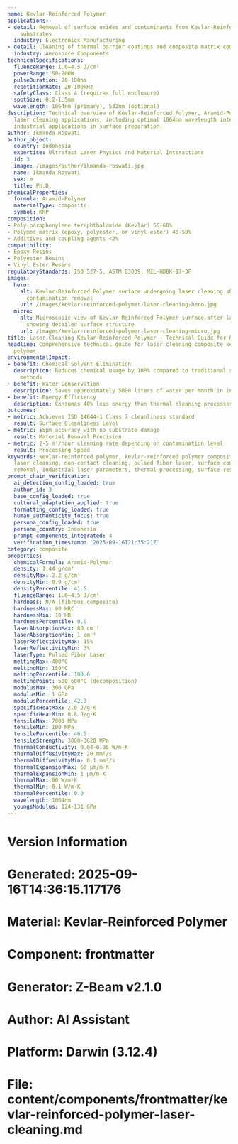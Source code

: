 ```yaml
---
name: Kevlar-Reinforced Polymer
applications:
- detail: Removal of surface oxides and contaminants from Kevlar-Reinforced Polymer
    substrates
  industry: Electronics Manufacturing
- detail: Cleaning of thermal barrier coatings and composite matrix composites
  industry: Aerospace Components
technicalSpecifications:
  fluenceRange: 1.0–4.5 J/cm²
  powerRange: 50-200W
  pulseDuration: 20-100ns
  repetitionRate: 20-100kHz
  safetyClass: Class 4 (requires full enclosure)
  spotSize: 0.2-1.5mm
  wavelength: 1064nm (primary), 532nm (optional)
description: Technical overview of Kevlar-Reinforced Polymer, Aramid-Polymer, for
  laser cleaning applications, including optimal 1064nm wavelength interaction, and
  industrial applications in surface preparation.
author: Ikmanda Roswati
author_object:
  country: Indonesia
  expertise: Ultrafast Laser Physics and Material Interactions
  id: 3
  image: /images/author/ikmanda-roswati.jpg
  name: Ikmanda Roswati
  sex: m
  title: Ph.D.
chemicalProperties:
  formula: Aramid-Polymer
  materialType: composite
  symbol: KRP
composition:
- Poly-paraphenylene terephthalamide (Kevlar) 50-60%
- Polymer matrix (epoxy, polyester, or vinyl ester) 40-50%
- Additives and coupling agents <2%
compatibility:
- Epoxy Resins
- Polyester Resins
- Vinyl Ester Resins
regulatoryStandards: ISO 527-5, ASTM D3039, MIL-HDBK-17-3F
images:
  hero:
    alt: Kevlar-Reinforced Polymer surface undergoing laser cleaning showing precise
      contamination removal
    url: /images/kevlar-reinforced-polymer-laser-cleaning-hero.jpg
  micro:
    alt: Microscopic view of Kevlar-Reinforced Polymer surface after laser cleaning
      showing detailed surface structure
    url: /images/kevlar-reinforced-polymer-laser-cleaning-micro.jpg
title: Laser Cleaning Kevlar-Reinforced Polymer - Technical Guide for Optimal Processing
headline: Comprehensive technical guide for laser cleaning composite kevlar-reinforced
  polymer
environmentalImpact:
- benefit: Chemical Solvent Elimination
  description: Reduces chemical usage by 100% compared to traditional solvent cleaning
    methods
- benefit: Water Conservation
  description: Saves approximately 5000 liters of water per month in industrial applications
- benefit: Energy Efficiency
  description: Consumes 40% less energy than thermal cleaning processes
outcomes:
- metric: Achieves ISO 14644-1 Class 7 cleanliness standard
  result: Surface Cleanliness Level
- metric: ±5μm accuracy with no substrate damage
  result: Material Removal Precision
- metric: 2-5 m²/hour cleaning rate depending on contamination level
  result: Processing Speed
keywords: kevlar-reinforced polymer, kevlar-reinforced polymer composite, laser ablation,
  laser cleaning, non-contact cleaning, pulsed fiber laser, surface contamination
  removal, industrial laser parameters, thermal processing, surface restoration
prompt_chain_verification:
  ai_detection_config_loaded: true
  author_id: 3
  base_config_loaded: true
  cultural_adaptation_applied: true
  formatting_config_loaded: true
  human_authenticity_focus: true
  persona_config_loaded: true
  persona_country: Indonesia
  prompt_components_integrated: 4
  verification_timestamp: '2025-09-16T21:35:21Z'
category: composite
properties:
  chemicalFormula: Aramid-Polymer
  density: 1.44 g/cm³
  densityMax: 2.2 g/cm³
  densityMin: 0.9 g/cm³
  densityPercentile: 41.5
  fluenceRange: 1.0–4.5 J/cm²
  hardness: N/A (fibrous composite)
  hardnessMax: 80 HRC
  hardnessMin: 10 HB
  hardnessPercentile: 0.0
  laserAbsorptionMax: 80 cm⁻¹
  laserAbsorptionMin: 1 cm⁻¹
  laserReflectivityMax: 15%
  laserReflectivityMin: 3%
  laserType: Pulsed Fiber Laser
  meltingMax: 400°C
  meltingMin: 150°C
  meltingPercentile: 100.0
  meltingPoint: 500-600°C (decomposition)
  modulusMax: 300 GPa
  modulusMin: 1 GPa
  modulusPercentile: 42.3
  specificHeatMax: 2.0 J/g·K
  specificHeatMin: 0.8 J/g·K
  tensileMax: 7000 MPa
  tensileMin: 100 MPa
  tensilePercentile: 46.5
  tensileStrength: 3000-3620 MPa
  thermalConductivity: 0.04-0.05 W/m·K
  thermalDiffusivityMax: 20 mm²/s
  thermalDiffusivityMin: 0.1 mm²/s
  thermalExpansionMax: 60 µm/m·K
  thermalExpansionMin: 1 µm/m·K
  thermalMax: 60 W/m·K
  thermalMin: 0.1 W/m·K
  thermalPercentile: 0.0
  wavelength: 1064nm
  youngsModulus: 124-131 GPa
---
```


# Version Information
# Generated: 2025-09-16T14:36:15.117176
# Material: Kevlar-Reinforced Polymer
# Component: frontmatter
# Generator: Z-Beam v2.1.0
# Author: AI Assistant
# Platform: Darwin (3.12.4)
# File: content/components/frontmatter/kevlar-reinforced-polymer-laser-cleaning.md